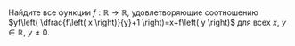 Найдите все функции $f:\mathbb{R}\to \mathbb{R}$, удовлетворяющие соотношению
	$yf\left( \dfrac{f\left( x \right)}{y}+1 \right)=x+f\left( y \right)$
для всех $x,~y\in \mathbb{R},~y\ne 0$.